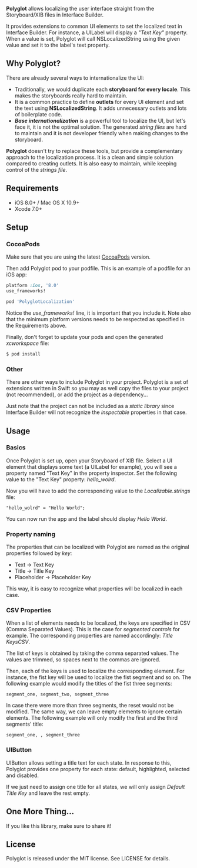 **Polyglot** allows localizing the user interface straight from the Storyboard/XIB files in Interface Builder.

It provides extensions to common UI elements to set the localized text in Interface Builder. For instance, a UILabel will display a _"Text Key"_ property. When a value is set, Polyglot will call NSLocalizedString using the given value and set it to the label's text property.

## Why Polyglot?

There are already several ways to internationalize the UI:
- Traditionally, we would duplicate each **storyboard for every locale**. This makes the storyboards really hard to maintain.
- It is a common practice to define **outlets** for every UI element and set the text using **NSLocalizedString**. It adds unnecessary outlets and lots of boilerplate code.
- **_Base internationalization_** is a powerful tool to localize the UI, but let's face it, it is not the optimal solution. The generated _string files_ are hard to maintain and it is not developer friendly when making changes to the storyboard.

**Polyglot** doesn't try to replace these tools, but provide a complementary approach to the localization process. It is a clean and simple solution compared to creating outlets. It is also easy to maintain, while keeping control of the _strings file_.

## Requirements

- iOS 8.0+ / Mac OS X 10.9+
- Xcode 7.0+

## Setup

### CocoaPods

Make sure that you are using the latest [CocoaPods](http://cocoapods.org) version.

Then add Polyglot pod to your podfile. This is an example of a podfile for an iOS app:

```ruby
platform :ios, '8.0'
use_frameworks!

pod 'PolyglotLocalization'
```

Notice the _use_frameworks!_ line, it is important that you include it. Note also that the minimum platform versions needs to be respected as specified in the Requirements above.

Finally, don't forget to update your pods and open the generated _xcworkspace_ file:

```bash
$ pod install
```

### Other

There are other ways to include Polyglot in your project. Polyglot is a set of extensions written in Swift so you may as well copy the files to your project (not recommended), or add the project as a dependency...

Just note that the project can not be included as a _static library_ since Interface Builder will not recognize the _inspectable_ properties in that case.

## Usage

### Basics

Once Polyglot is set up, open your Storyboard of XIB file. Select a UI element that displays some text (a UILabel for example), you will see a property named "Text Key" in the property inspector. Set the following value to the "Text Key" property: _hello_wolrd_.

Now you will have to add the corresponding value to the _Localizable.strings_ file:
```
"hello_wolrd" = "Hello World";
```

You can now run the app and the label should display _Hello World_.

### Property naming

The properties that can be localized with Polyglot are named as the original properties followed by _key_:

- Text -> Text Key
- Title -> Title Key
- Placeholder -> Placeholder Key

This way, it is easy to recognize what properties will be localized in each case.

### CSV Properties

When a list of elements needs to be localized, the keys are specified in CSV (Comma Separated Values). This is the case for _segmented controls_ for example. The corresponding properties are named accordingly: _Title KeysCSV_.

The list of keys is obtained by taking the comma separated values. The values are trimmed, so spaces next to the commas are ignored.

Then, each of the keys is used to localize the corresponding element. For instance, the fist key will be used to localize the fist segment and so on. The following example would modify the titles of the fist three segments:
```
segment_one, segment_two, segment_three
```

In case there were more than three segments, the reset would not be modified. The same way, we can leave empty elements to ignore certain elements. The following example will only modify the first and the third segments' title:
```
segment_one, , segment_three
```

### UIButton

UIButton allows setting a title text for each state. In response to this, Polyglot provides one property for each state: default, highlighted, selected and disabled.

If we just need to assign one title for all states, we will only assign _Default Title Key_ and leave the rest empty.

## One More Thing...

If you like this library, make sure to share it!

## License

Polyglot is released under the MIT license. See LICENSE for details.